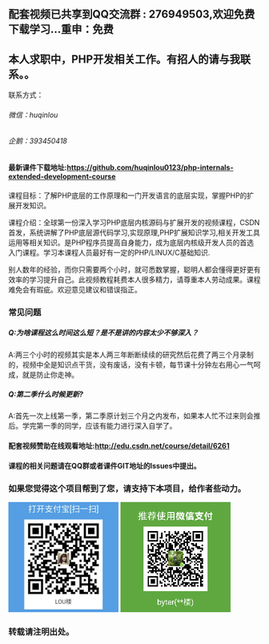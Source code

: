 ## 配套视频已共享到QQ交流群 : 276949503,欢迎免费下载学习...重申：免费


## 本人求职中，PHP开发相关工作。有招人的请与我联系。。

联系方式：
###### 微信：huqinlou
###### 企鹅：393450418

#### 最新课件下载地址:https://github.com/huqinlou0123/php-internals-extended-development-course

课程目标：了解PHP底层的工作原理和一门开发语言的底层实现，掌握PHP的扩展开发知识。

课程介绍：全球第一份深入学习PHP底层内核源码与扩展开发的视频课程，CSDN首发，系统讲解了PHP底层源代码学习,实现原理,PHP扩展知识学习,相关开发工具运用等相关知识。是PHP程序员提高自身能力，成为底层内核级开发人员的首选入门课程。学习本课程人员最好有一定的PHP/LINUX/C基础知识.

别人数年的经验，而你只需要两个小时，就可悉数掌握，聪明人都会懂得更好更有效率的学习提升自己。此视频教程耗费本人很多精力，请尊重本人劳动成果。课程难免会有瑕疵。欢迎意见建议和错误指正。


### 常见问题

##### Q:为啥课程这么时间这么短？是不是讲的内容太少不够深入？
A:两三个小时的视频其实是本人两三年断断续续的研究然后花费了两三个月录制的，视频中全是知识点干货，没有废话，没有卡顿，每节课十分钟左右用心一气呵成，就是防止你走神。

##### Q:第二季什么时候更新?
A:首先一次上线第一季，第二季原计划三个月之内发布，如果本人忙不过来则会推后。学完第一季的同学，应该有能力进行深入自学了。

#### 配套视频赞助在线观看地址:http://edu.csdn.net/course/detail/6261

#### 课程的相关问题请在QQ群或者课件GIT地址的Issues中提出。



### 如果您觉得这个项目帮到了您，请支持下本项目，给作者些动力。
![微信转帐](./image/other/zfbzz_small.png)
![微信转帐](./image/other/wxzz_small.png)



### 转载请注明出处。


